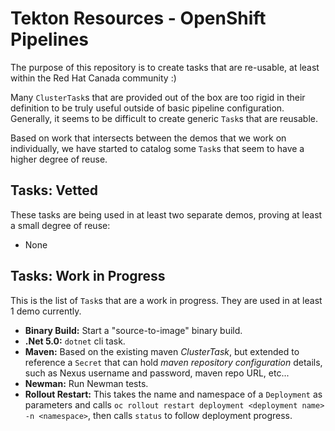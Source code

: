# Tekton Resources - OpenShift Pipelines

The purpose of this repository is to create tasks that are re-usable, at least within the Red Hat Canada community :)

Many `ClusterTask`s that are provided out of the box are too rigid in their definition to be truly useful outside of basic pipeline configuration.  Generally, it seems to be difficult to create generic `Task`s that are reusable.

Based on work that intersects between the demos that we work on individually, we have started to catalog some `Task`s that seem to have a higher degree of reuse.

## Tasks: Vetted

These tasks are being used in at least two separate demos, proving at least a small degree of reuse:

* None

## Tasks: Work in Progress

This is the list of `Task`s that are a work in progress.  They are used in at least 1 demo currently.

* **Binary Build:** Start a "source-to-image" binary build.
* **.Net 5.0:** `dotnet` cli task.
* **Maven:** Based on the existing maven *ClusterTask*, but extended to reference a `Secret` that can hold *maven repository configuration* details, such as Nexus username and password, maven repo URL, etc...
* **Newman:** Run Newman tests.
* **Rollout Restart:** This takes the name and namespace of a `Deployment` as parameters and calls `oc rollout restart deployment <deployment name> -n <namespace>`, then calls `status` to follow deployment progress.
